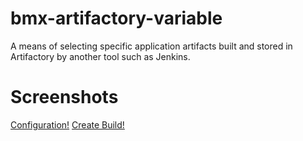 # bmx-artifactory-variable
A means of selecting specific application artifacts built and stored in Artifactory by another tool such as Jenkins.

# Screenshots
[Configuration!](Images/configure_variable.png)
[Create Build!](Images/create_build.png)
